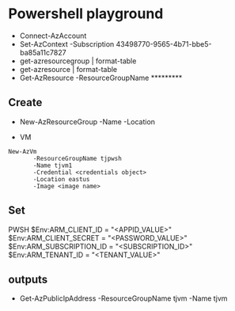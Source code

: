 # Powershell playground

* Connect-AzAccount
* Set-AzContext -Subscription 43498770-9565-4b71-bbe5-ba85a11c7827
* get-azresourcegroup | format-table
* get-azresource | format-table 
* Get-AzResource -ResourceGroupName *********

## Create

* New-AzResourceGroup -Name <name> -Location <location>

* VM
```
New-AzVm
       -ResourceGroupName tjpwsh
       -Name tjvm1
       -Credential <credentials object>
       -Location eastus
       -Image <image name>
```

## Set

PWSH
$Env:ARM_CLIENT_ID = "<APPID_VALUE>"
$Env:ARM_CLIENT_SECRET = "<PASSWORD_VALUE>"
$Env:ARM_SUBSCRIPTION_ID = "<SUBSCRIPTION_ID>"
$Env:ARM_TENANT_ID = "<TENANT_VALUE>"

## outputs

* Get-AzPublicIpAddress -ResourceGroupName tjvm -Name tjvm

